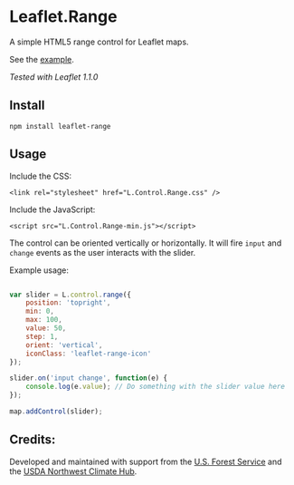 # Leaflet.Range

A simple HTML5 range control for Leaflet maps.

See the [example](//consbio.github.io/Leaflet.Range).

*Tested with Leaflet 1.1.0*


## Install

```
npm install leaflet-range
```


## Usage

Include the CSS:

```
<link rel="stylesheet" href="L.Control.Range.css" />
```


Include the JavaScript:

```
<script src="L.Control.Range-min.js"></script>
```


The control can be oriented vertically or horizontally. It will fire ```input``` and ```change``` events as the user 
interacts with the slider.


Example usage:

```javascript

var slider = L.control.range({
    position: 'topright',
    min: 0,
    max: 100,
    value: 50,
    step: 1,
    orient: 'vertical',
    iconClass: 'leaflet-range-icon'
});

slider.on('input change', function(e) {
    console.log(e.value); // Do something with the slider value here
});

map.addControl(slider);
```


## Credits:
Developed and maintained with support from the [U.S. Forest Service](http://www.fs.fed.us/) and the 
[USDA Northwest Climate Hub](http://www.climatehubs.oce.usda.gov/northwest).
